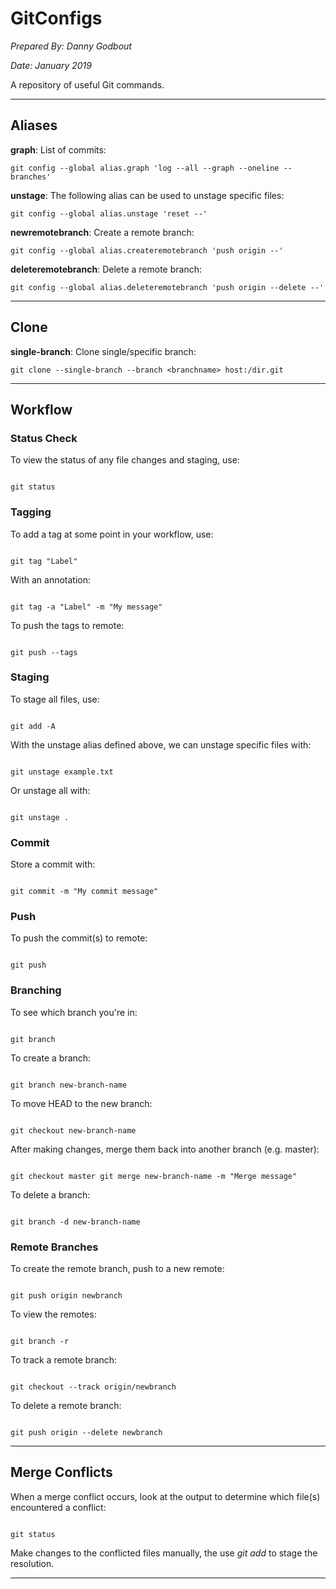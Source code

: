 # GitConfigs

_Prepared By: Danny Godbout_

_Date: January 2019_

A repository of useful Git commands.

--------------------------------------------------------------------------------

## Aliases

**graph**: List of commits:

```
git config --global alias.graph 'log --all --graph --oneline --branches'
```

**unstage**: The following alias can be used to unstage specific files:

```
git config --global alias.unstage 'reset --'
```

**newremotebranch**: Create a remote branch:

```
git config --global alias.createremotebranch 'push origin --'
```

**deleteremotebranch**: Delete a remote branch:

```
git config --global alias.deleteremotebranch 'push origin --delete --'
```

--------------------------------------------------------------------------------
## Clone

**single-branch**: Clone single/specific branch:

```
git clone --single-branch --branch <branchname> host:/dir.git
```
--------------------------------------------------------------------------------

## Workflow

### Status Check

To view the status of any file changes and staging, use:

```

git status
```

### Tagging

To add a tag at some point in your workflow, use:

```

git tag "Label"
```

With an annotation:

```

git tag -a "Label" -m "My message"
```

To push the tags to remote:

```

git push --tags
```

### Staging

To stage all files, use:

```

git add -A
```

With the unstage alias defined above, we can unstage specific files with:

```

git unstage example.txt
```

Or unstage all with:

```

git unstage .
```

### Commit

Store a commit with:

```

git commit -m "My commit message"
```

### Push

To push the commit(s) to remote:

```

git push
```

### Branching

To see which branch you're in:

```

git branch
```

To create a branch:

```

git branch new-branch-name
```

To move HEAD to the new branch:

```

git checkout new-branch-name
```

After making changes, merge them back into another branch (e.g. master):

```

git checkout master git merge new-branch-name -m "Merge message"
```

To delete a branch:

```

git branch -d new-branch-name
```

### Remote Branches

To create the remote branch, push to a new remote:

```

git push origin newbranch
```

To view the remotes:

```

git branch -r
```

To track a remote branch:

```

git checkout --track origin/newbranch
```

To delete a remote branch:

```

git push origin --delete newbranch
```

--------------------------------------------------------------------------------

## Merge Conflicts

When a merge conflict occurs, look at the output to determine which file(s) encountered a conflict:

```

git status
```

Make changes to the conflicted files manually, the use _git add_ to stage the resolution.

--------------------------------------------------------------------------------

